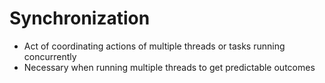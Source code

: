 # Synchronization

- Act of coordinating actions of multiple threads or tasks running concurrently
- Necessary when running multiple threads to get predictable outcomes